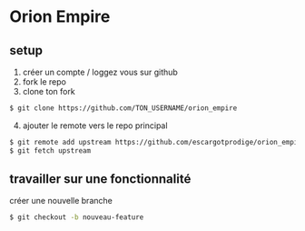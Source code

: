# Orion Empire

## setup

1. créer un compte / loggez vous sur github
2. fork le repo
3. clone ton fork

```sh
$ git clone https://github.com/TON_USERNAME/orion_empire
```
4. ajouter le remote vers le repo principal

```sh
$ git remote add upstream https://github.com/escargotprodige/orion_empire
$ git fetch upstream
```

## travailler sur une fonctionnalité

créer une nouvelle branche
```sh
$ git checkout -b nouveau-feature
```
